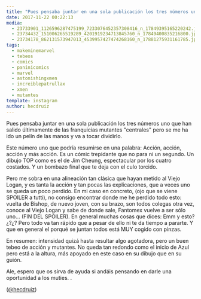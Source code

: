 ```yaml
---
title: "Pues pensaba juntar en una sola publicación los tres números uno que han salido últimamente de las franquicias mutantes \"centrales\" pero se me ha ido un pelín de las manos y va a tocar dividirlo"
date: 2017-11-22 00:22:13
media: 
  - 23733901_1126596287475199_7233076452357308416_n_17849395165220242.jpg
  - 23734432_151006265519289_4201919234713845760_n_17849400835216800.jpg
  - 23734178_862131573947013_4539957427474268160_n_17881275931161785.jpg
tags: 
  - makeminemarvel
  - tebeos
  - comics
  - paninicomics
  - marvel
  - astonishingxmen
  - increiblepatrullax
  - xmen
  - mutantes
template: instagram
author: hecdruiz
---
```


Pues pensaba juntar en una sola publicación los tres números uno que han salido últimamente de las franquicias mutantes "centrales" pero se me ha ido un pelín de las manos y va a tocar dividirlo.

Este número uno que podría resumirse en una palabra: Acción, acción, acción y más acción. Es un cómic trepidante que no para ni un segundo. Un dibujo TOP como es el de Jim Cheung, espectacular por los cuatro costados. Y un bombazo final que te deja con el culo torcido.

Pero me sobra en una alineación tan clásica que hayan metido al Viejo Logan, y es tanta la acción y tan pocas las explicaciones, que a veces uno se queda un poco perdido. En mi caso en concreto, (ojo que se viene SPOILER a tutti), no consigo encontrar donde me he perdido todo esto: vuelta de  Bishop, de nuevo joven, con su brazo, son todos colegas otra vez, conoce al Viejo Logan y sabe de donde sale, Fantomex vuelve a ser sólo uno... (FIN DEL SPOILER). En general muchas cosas que dices: Emm y esto?¿?¿? Pero todo va tan rápido que a pesar de ello ni te da tiempo a pararte. Y que en general el porqué se juntan todos está MUY cogido con pinzas.

En resumen: intensidad quizá hasta resultar algo agotadora, pero un buen tebeo de acción y mutantes. No queda tan redondo como el inicio de Azul pero está a la altura, más apoyado en este caso en su dibujo que en su guión.

Ale, espero que os sirva de ayuda si andáis pensando en darle una oportunidad a los muties. .


([@hecdruiz](https://instagram.com/hecdruiz))

